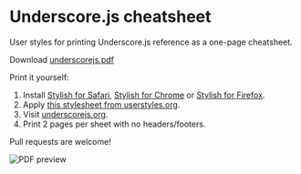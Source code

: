 Underscore.js cheatsheet
========================

User styles for printing Underscore.js reference as a one-page cheatsheet.

Download [underscorejs.pdf](http://files.tarantsov.com/cheatsheets/underscorejs.pdf)

Print it yourself:

1. Install [Stylish for Safari](http://sobolev.us/stylish/), [Stylish for Chrome](https://chrome.google.com/webstore/detail/stylish/fjnbnpbmkenffdnngjfgmeleoegfcffe) or [Stylish for Firefox](https://addons.mozilla.org/en-US/firefox/addon/stylish/?src=external-userstyleshome).
2. Apply [this stylesheet from userstyles.org](http://userstyles.org/styles/83636/underscore-js-print-cheatsheet).
3. Visit [underscorejs.org](http://underscorejs.org/).
4. Print 2 pages per sheet with no headers/footers.

Pull requests are welcome!

![PDF preview](http://files.tarantsov.com/cheatsheets/underscorejs-preview.png)
